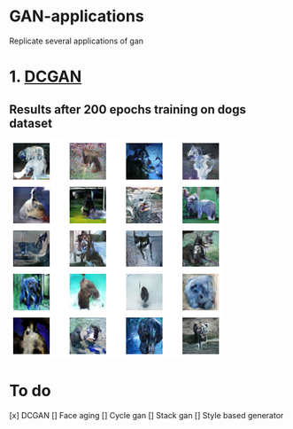 # GAN-applications
Replicate several applications of gan 

# 1. [DCGAN](https://github.com/sanchit2843/GAN-applications/tree/master/DCGAN)
## Results after 200 epochs training on dogs dataset
![](https://github.com/sanchit2843/GAN-applications/blob/master/DCGAN/results/generated.png)

# To do
[x] DCGAN
[] Face aging 
[] Cycle gan
[] Stack gan
[] Style based generator
